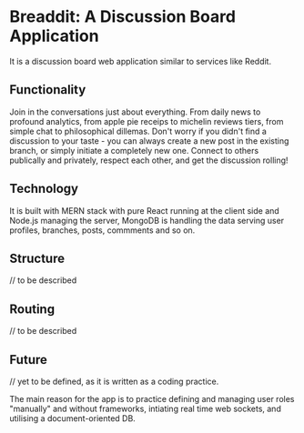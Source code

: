 # Breaddit: A Discussion Board Application

It is a discussion board web application similar to services like Reddit.

## Functionality
Join in the conversations just about everything. From daily news to profound analytics, from apple pie receips to michelin reviews tiers, from simple chat to philosophical dillemas. Don't worry if you didn't find a discussion to your taste - you can always create a new post in the existing branch, or simply initiate a completely new one.
Connect to others publically and privately, respect each other, and get the discussion rolling!

## Technology
It is built with MERN stack with pure React running at the client side and Node.js managing the server, MongoDB is handling the data serving user profiles, branches, posts, commments and so on.

## Structure
// to be described

## Routing
// to be described

## Future
// yet to be defined, as it is written as a coding practice. 

The main reason for the app is to practice defining and managing user roles "manually" and without frameworks, intiating real time web sockets, and utilising a document-oriented DB.
